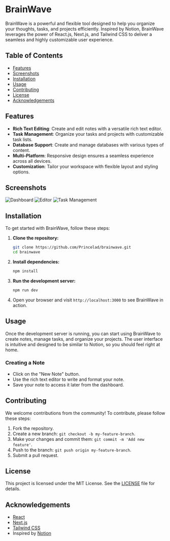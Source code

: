 # BrainWave

BrainWave is a powerful and flexible tool designed to help you organize your thoughts, tasks, and projects efficiently. Inspired by Notion, BrainWave leverages the power of React.js, Next.js, and Tailwind CSS to deliver a seamless and highly customizable user experience.

## Table of Contents

- [Features](#features)
- [Screenshots](#screenshots)
- [Installation](#installation)
- [Usage](#usage)
- [Contributing](#contributing)
- [License](#license)
- [Acknowledgements](#acknowledgements)

## Features

- **Rich Text Editing**: Create and edit notes with a versatile rich text editor.
- **Task Management**: Organize your tasks and projects with customizable task lists.
- **Database Support**: Create and manage databases with various types of content.
- **Multi-Platform**: Responsive design ensures a seamless experience across all devices.
- **Customization**: Tailor your workspace with flexible layout and styling options.

## Screenshots

![Dashboard](screenshots/dashboard.png)
![Editor](screenshots/editor.png)
![Task Management](screenshots/task_management.png)

## Installation

To get started with BrainWave, follow these steps:

1. **Clone the repository:**
   ```bash
   git clone https://github.com/Princelad/brainwave.git
   cd brainwave
   ```

2. **Install dependencies:**
   ```bash
   npm install
   ```

3. **Run the development server:**
   ```bash
   npm run dev
   ```

4. Open your browser and visit `http://localhost:3000` to see BrainWave in action.

## Usage

Once the development server is running, you can start using BrainWave to create notes, manage tasks, and organize your projects. The user interface is intuitive and designed to be similar to Notion, so you should feel right at home.

### Creating a Note

- Click on the "New Note" button.
- Use the rich text editor to write and format your note.
- Save your note to access it later from the dashboard.

## Contributing

We welcome contributions from the community! To contribute, please follow these steps:

1. Fork the repository.
2. Create a new branch: `git checkout -b my-feature-branch`.
3. Make your changes and commit them: `git commit -m 'Add new feature'`.
4. Push to the branch: `git push origin my-feature-branch`.
5. Submit a pull request.

## License

This project is licensed under the MIT License. See the [LICENSE](LICENSE) file for details.

## Acknowledgements

- [React](https://reactjs.org/)
- [Next.js](https://nextjs.org/)
- [Tailwind CSS](https://tailwindcss.com/)
- Inspired by [Notion](https://www.notion.so/)

